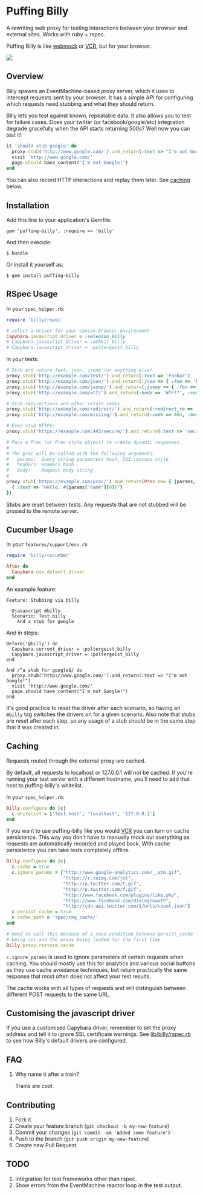 # Puffing Billy

A rewriting web proxy for testing interactions between your browser and
external sites. Works with ruby + rspec.

Puffing Billy is like [webmock](https://github.com/bblimke/webmock) or
[VCR](https://github.com/vcr/vcr), but for your browser.

![](http://upload.wikimedia.org/wikipedia/commons/0/01/Puffing_Billy_1862.jpg)

## Overview

Billy spawns an EventMachine-based proxy server, which it uses to intercept
requests sent by your browser. It has a simple API for configuring which
requests need stubbing and what they should return.

Billy lets you test against known, repeatable data.  It also allows you to
test for failure cases.  Does your twitter (or facebook/google/etc)
integration degrade gracefully when the API starts returning 500s?  Well now
you can test it!

```ruby
it 'should stub google' do
  proxy.stub('http://www.google.com/').and_return(:text => "I'm not Google!")
  visit 'http://www.google.com/'
  page.should have_content("I'm not Google!")
end
```

You can also record HTTP interactions and replay them later. See
[caching](#caching) below.

## Installation

Add this line to your application's Gemfile:

    gem 'puffing-billy', :require => 'billy'

And then execute:

    $ bundle

Or install it yourself as:

    $ gem install puffing-billy

## RSpec Usage

In your `spec_helper.rb`:

```ruby
require 'billy/rspec'

# select a driver for your chosen browser environment
Capybara.javascript_driver = :selenium_billy
# Capybara.javascript_driver = :webkit_billy
# Capybara.javascript_driver = :poltergeist_billy
```

In your tests:

```ruby
# Stub and return text, json, jsonp (or anything else)
proxy.stub('http://example.com/text/').and_return(:text => 'Foobar')
proxy.stub('http://example.com/json/').and_return(:json => { :foo => 'bar' })
proxy.stub('http://example.com/jsonp/').and_return(:jsonp => { :foo => 'bar' })
proxy.stub('http://example.com/wtf/').and_return(:body => 'WTF!?', :content_type => 'text/wtf')

# Stub redirections and other return codes
proxy.stub('http://example.com/redirect/').and_return(:redirect_to => 'http://example.com/other')
proxy.stub('http://example.com/missing/').and_return(:code => 404, :body => 'Not found')

# Even stub HTTPS!
proxy.stub('https://example.com:443/secure/').and_return(:text => 'secrets!!1!')

# Pass a Proc (or Proc-style object) to create dynamic responses.
#
# The proc will be called with the following arguments:
#   params:  Query string parameters hash, CGI::escape-style
#   headers: Headers hash
#   body:    Request body string
#
proxy.stub('https://example.com/proc/').and_return(Proc.new { |params, headers, body|
  { :text => "Hello, #{params['name'][0]}"}
})
```

Stubs are reset between tests.  Any requests that are not stubbed will be
proxied to the remote server.

## Cucumber Usage

In your `features/support/env.rb`:

```ruby
require 'billy/cucumber'

After do
  Capybara.use_default_driver
end
```

An example feature:

```
Feature: Stubbing via billy

  @javascript @billy
  Scenario: Test billy
    And a stub for google
```

And in steps:

```
Before('@billy') do
  Capybara.current_driver = :poltergeist_billy
  Capybara.javascript_driver = :poltergeist_billy
end

And /^a stub for google$/ do
  proxy.stub('http://www.google.com/').and_return(:text => "I'm not Google!")
  visit 'http://www.google.com/'
  page.should have_content("I'm not Google!")
end
```

It's good practice to reset the driver after each scenario, so having an 
`@billy` tag switches the drivers on for a given scenario. Also note that 
stubs are reset after each step, so any usage of a stub should be in the 
same step that it was created in.

## Caching

Requests routed through the external proxy are cached.

By default, all requests to localhost or 127.0.0.1 will not be cached. If
you're running your test server with a different hostname, you'll need to
add that host to puffing-billy's whitelist.

In your `spec_helper.rb`:

```ruby
Billy.configure do |c|
  c.whitelist = ['test.host', 'localhost', '127.0.0.1']
end
```

If you want to use puffing-billy like you would [VCR](https://github.com/vcr/vcr)
you can turn on cache persistence. This way you don't have to manually mock out
everything as requests are automatically recorded and played back. With cache
persistence you can take tests completely offline.

```ruby
Billy.configure do |c|
  c.cache = true
  c.ignore_params = ["http://www.google-analytics.com/__utm.gif",
                     "https://r.twimg.com/jot",
                     "http://p.twitter.com/t.gif",
                     "http://p.twitter.com/f.gif",
                     "http://www.facebook.com/plugins/like.php",
                     "https://www.facebook.com/dialog/oauth",
                     "http://cdn.api.twitter.com/1/urls/count.json"]
  c.persist_cache = true
  c.cache_path = 'spec/req_cache/'
end

# need to call this because of a race condition between persist_cache
# being set and the proxy being loaded for the first time
Billy.proxy.restore_cache
```

`c.ignore_params` is used to ignore parameters of certain requests when
caching. You should mostly use this for analytics and various social buttons as
they use cache avoidance techniques, but return practically the same response
that most often does not affect your test results.

The cache works with all types of requests and will distinguish between
different POST requests to the same URL.

## Customising the javascript driver

If you use a customised Capybara driver, remember to set the proxy address
and tell it to ignore SSL certificate warnings. See
[lib/billy/rspec.rb](https://github.com/oesmith/puffing-billy/blob/master/lib/billy/rspec.rb)
to see how Billy's default drivers are configured.

## FAQ

1. Why name it after a train?

   Trains are *cool*.

## Contributing

1. Fork it
2. Create your feature branch (`git checkout -b my-new-feature`)
3. Commit your changes (`git commit -am 'Added some feature'`)
4. Push to the branch (`git push origin my-new-feature`)
5. Create new Pull Request

## TODO

1. Integration for test frameworks other than rspec.
2. Show errors from the EventMachine reactor loop in the test output.

